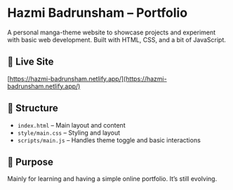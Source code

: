 # Hazmi Badrunsham – Portfolio

A personal manga-theme website to showcase projects and experiment with basic web development. Built with HTML, CSS, and a bit of JavaScript.

## 🔗 Live Site

[https://hazmi-badrunsham.netlify.app/](https://hazmi-badrunsham.netlify.app/)

## 📁 Structure

- `index.html` – Main layout and content
- `style/main.css` – Styling and layout
- `scripts/main.js` – Handles theme toggle and basic interactions

## 🎯 Purpose

Mainly for learning and having a simple online portfolio. It’s still evolving.

